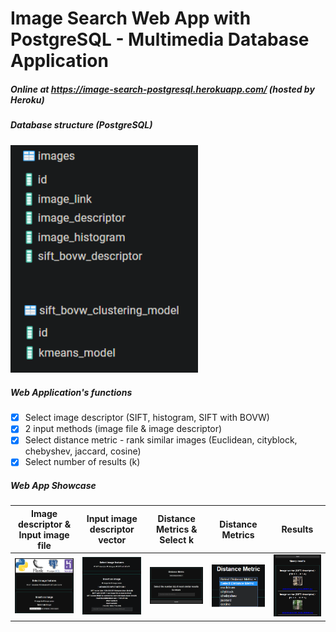 # Image Search Web App with PostgreSQL - Multimedia Database Application  
##### Online at https://image-search-postgresql.herokuapp.com/ (hosted by Heroku)  

##### Database structure (PostgreSQL)  
<img src="https://github.com/valantiskon/Image-Search-Web-App-with-PostgreSQL/blob/master/README_images/db_structure.png" width="300">

##### Web Application's functions
- [x] Select image descriptor (SIFT, histogram, SIFT with BOVW)
- [x] 2 input methods (image file & image descriptor)
- [x] Select distance metric - rank similar images (Euclidean, cityblock, chebyshev, jaccard, cosine)
- [x] Select number of results (k)

##### Web App Showcase  
Image descriptor & Input image file              |  Input image descriptor vector           |  Distance Metrics & Select k           |  Distance Metrics              |  Results        
|:-------------------------:|:-------------------------:|:-------------------------:|:-------------------------:|:-------------------------:
<img src="https://github.com/valantiskon/Image-Search-Web-App-with-PostgreSQL/blob/master/README_images/part1.png" width="300">  |  <img src="https://github.com/valantiskon/Image-Search-Web-App-with-PostgreSQL/blob/master/README_images/part3.png" width="300">  |  <img src="https://github.com/valantiskon/Image-Search-Web-App-with-PostgreSQL/blob/master/README_images/part2.png" width="300">  |  <img src="https://github.com/valantiskon/Image-Search-Web-App-with-PostgreSQL/blob/master/README_images/part5.png" width="300">  |  <img src="https://github.com/valantiskon/Image-Search-Web-App-with-PostgreSQL/blob/master/README_images/part4.png" width="300">
